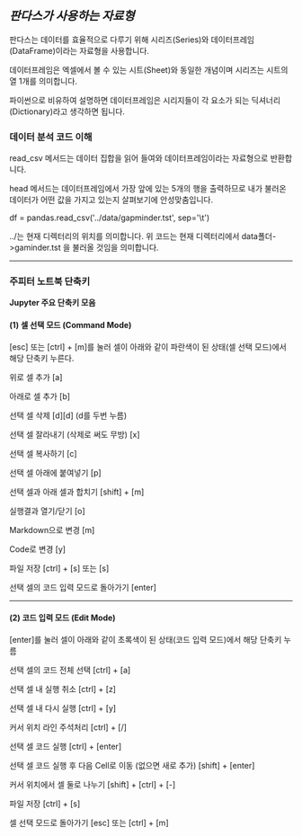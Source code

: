 ## ***판다스가 사용하는 자료형***

판다스는 데이터를 효율적으로 다루기 위해 시리즈(Series)와 데이터프레임(DataFrame)이라는 자료형을 사용합니다.

데이터프레임은 엑셀에서 볼 수 있는 시트(Sheet)와 동일한 개념이며 시리즈는 시트의 열 1개를 의미합니다.

파이썬으로 비유하여 설명하면 데이터프레임은 시리지들이 각 요소가 되는 딕셔너리(Dictionary)라고 생각하면 됩니다.

### **데이터 분석 코드 이해**
read_csv 메서드는 데이터 집합을 읽어 들여와 데이터프레임이라는 자료형으로 반환합니다.

head 메서드는 데이터프레임에서 가장 앞에 있는 5개의 행을 출력하므로 내가 불러온 데이터가 어떤 값을 가지고 있는지 살펴보기에 안성맞춤입니다.

df = pandas.read_csv('../data/gapminder.tst', sep='\t') 

../는 현재 디렉터리의 위치를 의미합니다. 위 코드는 현재 디렉터리에서 data폴더->gaminder.tst 을 불러올 것임을 의미합니다.

---

### **주피터 노트북 단축키**

**Jupyter 주요 단축키 모음**

#### (1) 셀 선택 모드 (Command Mode) 

[esc] 또는 [ctrl] + [m]를 눌러 셀이 아래와 같이 파란색이 된 상태(셀 선택 모드)에서 해당 단축키 누른다.

위로 셀 추가
[a]

아래로 셀 추가
[b]

선택 셀 삭제
[d][d] (d를 두번 누름)

선택 셀 잘라내기 (삭제로 써도 무방)
[x]

선택 셀 복사하기 
[c] 

선택 셀 아래에 붙여넣기
[p] 

선택 셀과 아래 셀과 합치기
[shift] + [m]

실행결과 열기/닫기
[o]

Markdown으로 변경
[m]

Code로 변경
[y]

파일 저장
[ctrl] + [s] 또는 [s] 

선택 셀의 코드 입력 모드로 돌아가기
[enter]

---

#### (2) 코드 입력 모드 (Edit Mode)

[enter]를 눌러 셀이 아래와 같이 초록색이 된 상태(코드 입력 모드)에서 해당 단축키 누름

선택 셀의 코드 전체 선택
[ctrl] + [a]

선택 셀 내 실행 취소
[ctrl] + [z]

선택 셀 내 다시 실행
[ctrl] + [y]

커서 위치 라인 주석처리
[ctrl] + [/]

선택 셀 코드 실행
[ctrl] + [enter]

선택 셀 코드 실행 후 다음 Cell로 이동 (없으면 새로 추가)
[shift] + [enter]

커서 위치에서 셀 둘로 나누기
[shift] + [ctrl] + [-]

파일 저장
[ctrl] + [s]

셀 선택 모드로 돌아가기
[esc] 또는 [ctrl] + [m]
